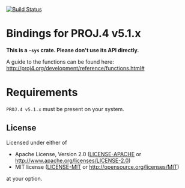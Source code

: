 [![Build Status](https://travis-ci.org/georust/proj-sys.svg?branch=master)](https://travis-ci.org/georust/proj-sys)

# Bindings for PROJ.4 v5.1.x
**This is a `-sys` crate. Please don't use its API directly.**  

A guide to the functions can be found here: http://proj4.org/development/reference/functions.html#

# Requirements
`PROJ.4 v5.1.x` must be present on your system.

## License

Licensed under either of

 * Apache License, Version 2.0 ([LICENSE-APACHE](LICENSE-APACHE) or http://www.apache.org/licenses/LICENSE-2.0)
 * MIT license ([LICENSE-MIT](LICENSE-MIT) or http://opensource.org/licenses/MIT)

at your option.


